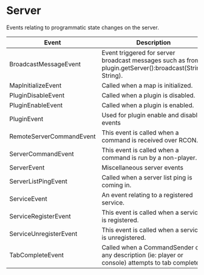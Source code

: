 # Server

Events relating to programmatic state changes on the server.

| Event| Description |
| --- | --- |
| BroadcastMessageEvent | Event triggered for server broadcast messages such as from plugin.getServer():broadcast(String, String). |
| MapInitializeEvent | Called when a map is initialized. |
| PluginDisableEvent | Called when a plugin is disabled. |
| PluginEnableEvent | Called when a plugin is enabled. |
| PluginEvent | Used for plugin enable and disable events |
| RemoteServerCommandEvent | This event is called when a command is received over RCON. |
| ServerCommandEvent | This event is called when a command is run by a non-player. |
| ServerEvent | Miscellaneous server events |
| ServerListPingEvent | Called when a server list ping is coming in. |
| ServiceEvent | An event relating to a registered service. |
| ServiceRegisterEvent | This event is called when a service is registered. |
| ServiceUnregisterEvent | This event is called when a service is unregistered. |
| TabCompleteEvent | Called when a CommandSender of any description (ie: player or console) attempts to tab complete. |
